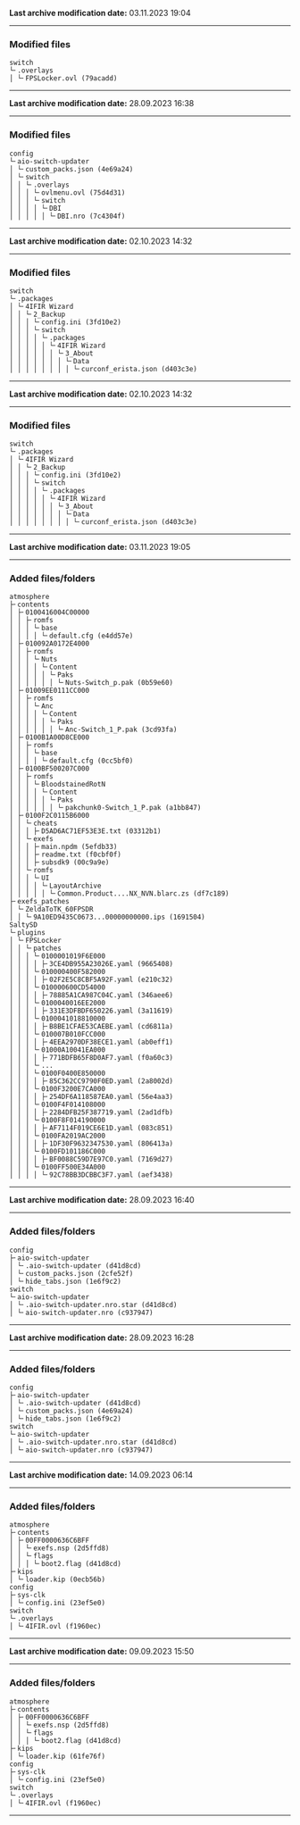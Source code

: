 <b>Last archive modification date:</b> 03.11.2023 19:04<hr>

<h3>Modified files</h3>
<code>switch
└╴.overlays
│ └╴FPSLocker.ovl (79acadd)
</code>
<hr>

<b>Last archive modification date:</b> 28.09.2023 16:38<hr>

<h3>Modified files</h3>
<code>config
└╴aio-switch-updater
│ └╴custom_packs.json (4e69a24)
│ └╴switch
│ │ └╴.overlays
│ │ │ └╴ovlmenu.ovl (75d4d31)
│ │ │ └╴switch
│ │ │ │ └╴DBI
│ │ │ │ │ └╴DBI.nro (7c4304f)
</code>
<hr>

<b>Last archive modification date:</b> 02.10.2023 14:32<hr>

<h3>Modified files</h3>
<code>switch
└╴.packages
│ └╴4IFIR Wizard
│ │ └╴2_Backup
│ │ │ └╴config.ini (3fd10e2)
│ │ │ └╴switch
│ │ │ │ └╴.packages
│ │ │ │ │ └╴4IFIR Wizard
│ │ │ │ │ │ └╴3_About
│ │ │ │ │ │ │ └╴Data
│ │ │ │ │ │ │ │ └╴curconf_erista.json (d403c3e)
</code>
<hr>

<b>Last archive modification date:</b> 02.10.2023 14:32<hr>

<h3>Modified files</h3>
<code>switch
└╴.packages
│ └╴4IFIR Wizard
│ │ └╴2_Backup
│ │ │ └╴config.ini (3fd10e2)
│ │ │ └╴switch
│ │ │ │ └╴.packages
│ │ │ │ │ └╴4IFIR Wizard
│ │ │ │ │ │ └╴3_About
│ │ │ │ │ │ │ └╴Data
│ │ │ │ │ │ │ │ └╴curconf_erista.json (d403c3e)
</code>
<hr>

<b>Last archive modification date:</b> 03.11.2023 19:05<hr>

<h3>Added files/folders</h3>
<code>atmosphere
├╴contents
│ ├╴0100416004C00000
│ │ ├╴romfs
│ │ │ └╴base
│ │ │ │ └╴default.cfg (e4dd57e)
│ ├╴010092A0172E4000
│ │ ├╴romfs
│ │ │ └╴Nuts
│ │ │ │ └╴Content
│ │ │ │ │ └╴Paks
│ │ │ │ │ │ └╴Nuts-Switch_p.pak (0b59e60)
│ ├╴01009EE0111CC000
│ │ ├╴romfs
│ │ │ └╴Anc
│ │ │ │ └╴Content
│ │ │ │ │ └╴Paks
│ │ │ │ │ │ └╴Anc-Switch_1_P.pak (3cd93fa)
│ ├╴0100B1A00D8CE000
│ │ ├╴romfs
│ │ │ └╴base
│ │ │ │ └╴default.cfg (0cc5bf0)
│ ├╴0100BF500207C000
│ │ ├╴romfs
│ │ │ └╴BloodstainedRotN
│ │ │ │ └╴Content
│ │ │ │ │ └╴Paks
│ │ │ │ │ │ └╴pakchunk0-Switch_1_P.pak (a1bb847)
│ ├╴0100F2C0115B6000
│ │ └╴cheats
│ │ │ ├╴D5AD6AC71EF53E3E.txt (03312b1)
│ │ └╴exefs
│ │ │ ├╴main.npdm (5efdb33)
│ │ │ ├╴readme.txt (f0cbf0f)
│ │ │ ├╴subsdk9 (00c9a9e)
│ │ └╴romfs
│ │ │ └╴UI
│ │ │ │ └╴LayoutArchive
│ │ │ │ │ └╴Common.Product....NX_NVN.blarc.zs (df7c189)
├╴exefs_patches
│ └╴ZeldaToTK_60FPSDR
│ │ └╴9A10ED9435C0673...00000000000.ips (1691504)
SaltySD
└╴plugins
│ └╴FPSLocker
│ │ └╴patches
│ │ │ └╴0100001019F6E000
│ │ │ │ ├╴3CE4DB955A23026E.yaml (9665408)
│ │ │ └╴010000400F582000
│ │ │ │ ├╴02F2E5C8CBF5A92F.yaml (e210c32)
│ │ │ └╴010000600CD54000
│ │ │ │ ├╴78885A1CA987C04C.yaml (346aee6)
│ │ │ └╴0100040016EE2000
│ │ │ │ ├╴331E3DFBDF650226.yaml (3a11619)
│ │ │ └╴0100041018810000
│ │ │ │ ├╴B8BE1CFAE53CAEBE.yaml (cd6811a)
│ │ │ └╴010007B010FCC000
│ │ │ │ ├╴4EEA2970DF38ECE1.yaml (ab0eff1)
│ │ │ └╴01000A10041EA000
│ │ │ │ ├╴771BDFB65F8D0AF7.yaml (f0a60c3)
│ │ │ └╴...
│ │ │ └╴0100F0400E850000
│ │ │ │ ├╴85C362CC9790F0ED.yaml (2a8002d)
│ │ │ └╴0100F3200E7CA000
│ │ │ │ ├╴254DF6A118587EA0.yaml (56e4aa3)
│ │ │ └╴0100F4F014108000
│ │ │ │ ├╴2284DFB25F387719.yaml (2ad1dfb)
│ │ │ └╴0100F8F014190000
│ │ │ │ ├╴AF7114F019CE6E1D.yaml (083c851)
│ │ │ └╴0100FA2019AC2000
│ │ │ │ ├╴1DF30F9632347530.yaml (806413a)
│ │ │ └╴0100FD101186C000
│ │ │ │ ├╴BF0088C59D7E97C0.yaml (7169d27)
│ │ │ └╴0100FF500E34A000
│ │ │ │ └╴92C78BB3DCBBC3F7.yaml (aef3438)
</code>
<hr>

<b>Last archive modification date:</b> 28.09.2023 16:40<hr>

<h3>Added files/folders</h3>
<code>config
├╴aio-switch-updater
│ └╴.aio-switch-updater (d41d8cd)
│ └╴custom_packs.json (2cfe52f)
│ └╴hide_tabs.json (1e6f9c2)
switch
└╴aio-switch-updater
│ └╴.aio-switch-updater.nro.star (d41d8cd)
│ └╴aio-switch-updater.nro (c937947)
</code>
<hr>

<b>Last archive modification date:</b> 28.09.2023 16:28<hr>

<h3>Added files/folders</h3>
<code>config
├╴aio-switch-updater
│ └╴.aio-switch-updater (d41d8cd)
│ └╴custom_packs.json (4e69a24)
│ └╴hide_tabs.json (1e6f9c2)
switch
└╴aio-switch-updater
│ └╴.aio-switch-updater.nro.star (d41d8cd)
│ └╴aio-switch-updater.nro (c937947)
</code>
<hr>

<b>Last archive modification date:</b> 14.09.2023 06:14<hr>

<h3>Added files/folders</h3>
<code>atmosphere
├╴contents
│ ├╴00FF0000636C6BFF
│ │ └╴exefs.nsp (2d5ffd8)
│ │ └╴flags
│ │ │ └╴boot2.flag (d41d8cd)
├╴kips
│ └╴loader.kip (0ecb56b)
config
├╴sys-clk
│ └╴config.ini (23ef5e0)
switch
└╴.overlays
│ └╴4IFIR.ovl (f1960ec)
</code>
<hr>

<b>Last archive modification date:</b> 09.09.2023 15:50<hr>

<h3>Added files/folders</h3>
<code>atmosphere
├╴contents
│ ├╴00FF0000636C6BFF
│ │ └╴exefs.nsp (2d5ffd8)
│ │ └╴flags
│ │ │ └╴boot2.flag (d41d8cd)
├╴kips
│ └╴loader.kip (61fe76f)
config
├╴sys-clk
│ └╴config.ini (23ef5e0)
switch
└╴.overlays
│ └╴4IFIR.ovl (f1960ec)
</code>
<hr>

